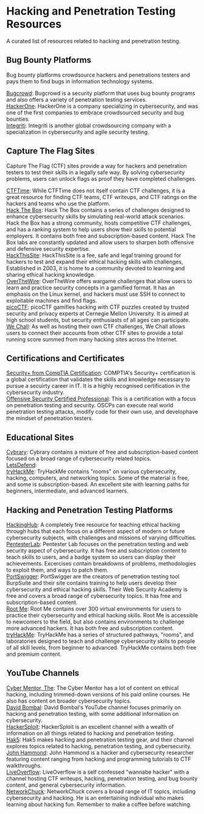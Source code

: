 # Hacking and Penetration Testing Resources  

A curated list of resources related to hacking and penetration testing.

## Bug Bounty Platforms  
Bug bounty platforms crowdsource hackers and penetrations testers and pays them to find bugs in information technology systems.  
  
[Bugcrowd](https://bugcrowd.com): Bugcrowd is a security platform that uses bug bounty programs and also offers a variety of penetration testing services.  
[HackerOne](https://hackerone.com): HackerOne is a company specializing in cybersecurity, and was one of the first companies to embrace crowdsourced security and bug bounties.  
[Integriti](https://intigriti.com): Integriti is another global crowdsourcing company with a specialization in cybersecurity and agile security testing.  

## Capture The Flag Sites  
Capture The Flag (CTF) sites provide a way for hackers and penetration testers to test their skills in a legally safe way. By solving cybersecurity problems, users can unlock flags as proof they have completed challenges.  
  
[CTFTime](https://ctftime.org): While CTFTime does not itself contain CTF challenges, it is a great resource for finding CTF teams, CTF writeups, and CTF ratings on the hackers and teams who use the platform.  
[Hack The Box](https://hackthebox.com): Hack The Box contains a series of challenges designed to enhance cybersecurity skills by simulating real-world attack scenarios. Hack the Box has a strong community, hosts competitive CTF challenges, and has a ranking system to help users show their skills to potential employers. It contains both free and subscription-based content. Hack The Box labs are constantly updated and allow users to sharpen both offensive and defensive security expertise.   
[HackThisSite](https://hackthissite.org): HackThisSite is a fee, safe and legal training ground for hackers to test and expand their ethical hacking skills with challenges, Established in 2003, it is home to a community devoted to learning and sharing ethical hacking knowledge.  
[OverTheWire](https://overthewire.org/wargames/): OverTheWire offers wargame challenges that allow users to learn and practice security concepts in a gamified format. It has an emphasis on the Linux kernel, and hackers must use SSH to connect to exploitable machines and find flags.  
[picoCTF](https://picoctf.org): picoCTF gamifies hacking with CTF puzzles created by trusted security and privacy experts at Cernegie Mellon University. It is aimed at high school students, but security enthusiasts of all ages can participate.  
[We Chall](https://wechall.net): As well as hosting their own CTF challenges, We Chall allows users to connect their accounts from other CTF sites to provide a total running score summed from many hacking sites across the Internet.  

## Certifications and Certificates
[Security+ from CompTIA Certification](https://www.comptia.org/certifications/security): COMPTIA's Security+ certification is a global certification that validates the skills and knowledge necessary to pursue a secuirty career in IT. It is a highly recognised certification in the cybersecurity industry.  
[Offensive Security Certified Professional](https://learn.offsec.com/cybersecurity-certification-paths): This is a certification with a focus on penetration testing and security. OSCPs can execute real world penetration testing attacks, modify code for their own use, and develophave the mindset of penetration testers.  

## Educational Sites  
[Cybrary](https://cybrary.it/): Cybrary contains a mixture of free and subscription-based content focused on a broad range of cybersecurity related topics.  
[LetsDefend](https://letsdefend.io/):  
[tryHackMe](https://tryhackme.com): TryHackMe contains "rooms" on various cybersecurity, hacking, computers, and networking topics. Some of the material is free, and some is subscription-based. An excellent site with learning paths for beginners, intermediate, and advanced learners.  

## Hacking and Penetration Testing Platforms
  
[HackingHub](https://app.hackinghub.io): A completely free resource for teaching ethical hacking through hubs that each focus on a different aspect of modern or future cybersecurity subjects, with challenges and missions of varying difficulties.  
[PentesterLab](https://pentesterlab.com): Pentester Lab focuses on the penetration testing and web security aspect of cybersecurity. It has free and subscription content to teach skills to users, and a badge system so users can display their achievements. Excercises contain breakdowns of problems, methodologies to exploit them, and ways to patch them.  
[PortSwigger](https://portswigger.net): PortSwigger are the creators of penetration testing tool BurpSuite and their site contains training to help users develop their cybersecurity and ethical hacking skills. Their Web Security Academy is free and covers a broad range of cybersecurity topics. It has free and subscription-based content.  
[Root Me](https://www.root-me.org): Root Me contains over 300 virtual environments for users to practice their cybersecurity and ethical hacking skills. Root Me is accessible to newcomers to the field, but also contains environments to challenge more advanced hackers. It has both free and subscription content.  
[tryHackMe](https://tryhackme.com): TryHackMe has a series of structured pathways, "rooms", and laboratories designed to teach and challenge cybersecurity skills to people of all skill levels, from beginner to advanced. TryHackMe contains both free and premium content.  

## YouTube Channels  

[Cyber Mentor, The](https://www.youtube.com/channel/UC0ArlFuFYMpEewyRBzdLHiw): The Cyber Mentor has a lot of content on ethical hacking, including trimmed-down versions of his paid online courses. He also has content on broader cybersecurity topics.  
[David Bombal](https://www.youtube.com/channel/UCP7WmQ_U4GB3K51Od9QvM0w): David Bombal's YouTube channel focuses primarily on hacking and penetration testing, with some additional information on cybersecurity.  
[HackerSploit](https://www.youtube.com/channel/UC0ZTPkdxlAKf-V33tqXwi3Q): HackerSploit is an excellent channel with a wealth of information on all things related to hacking and penetration testing.  
[Hak5](https://www.youtube.com/channel/UC3s0BtrBJpwNDaflRSoiieQ): Hak5 makes hacking and penetration testing gear, and their channel explores topics related to hacking, penetration testing, and cybersecurity.  
[John Hammond](https://www.youtube.com/channel/UCVeW9qkBjo3zosnqUbG7CFw): John Hammond is a hacker and cybersecurity researcher featuring content ranging from hacking and programming tutorials to CTF walkthroughs.  
[LiveOverflow](https://www.youtube.com/channel/UClcE-kVhqyiHCcjYwcpfj9w): LiveOverflow is a self confessed "wannabe hacker" with a channel hosting CTF writeups, hacking, penetration testing, and bug bounty content, and general cybersecurity information.  
[NetworkChuck](https://www.youtube.com/channel/UC9x0AN7BWHpCDHSm9NiJFJQ): NetworkChuck covers a broad range of IT topics, including cybersecurity and hacking. He is an entertaining individual who makes learning about hacking fun. Remember to make a coffee before watching.  